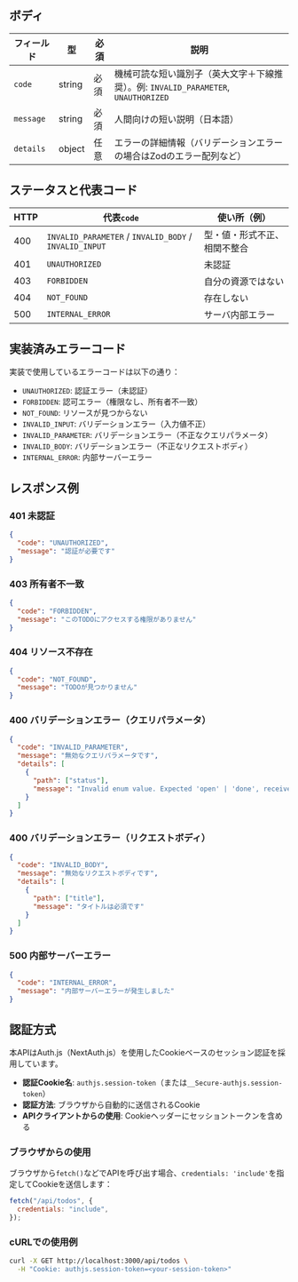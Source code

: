 ## ボディ

| フィールド | 型     | 必須 | 説明                                                                                |
| ---------- | ------ | ---- | ----------------------------------------------------------------------------------- |
| `code`     | string | 必須 | 機械可読な短い識別子（英大文字＋下線推奨）。例: `INVALID_PARAMETER`, `UNAUTHORIZED` |
| `message`  | string | 必須 | 人間向けの短い説明（日本語）                                                        |
| `details`  | object | 任意 | エラーの詳細情報（バリデーションエラーの場合はZodのエラー配列など）                 |

## ステータスと代表コード

| HTTP | 代表`code`                                             | 使い所（例）                 |
| ---- | ------------------------------------------------------ | ---------------------------- |
| 400  | `INVALID_PARAMETER` / `INVALID_BODY` / `INVALID_INPUT` | 型・値・形式不正、相関不整合 |
| 401  | `UNAUTHORIZED`                                         | 未認証                       |
| 403  | `FORBIDDEN`                                            | 自分の資源ではない           |
| 404  | `NOT_FOUND`                                            | 存在しない                   |
| 500  | `INTERNAL_ERROR`                                       | サーバ内部エラー             |

## 実装済みエラーコード

実装で使用しているエラーコードは以下の通り：

- `UNAUTHORIZED`: 認証エラー（未認証）
- `FORBIDDEN`: 認可エラー（権限なし、所有者不一致）
- `NOT_FOUND`: リソースが見つからない
- `INVALID_INPUT`: バリデーションエラー（入力値不正）
- `INVALID_PARAMETER`: バリデーションエラー（不正なクエリパラメータ）
- `INVALID_BODY`: バリデーションエラー（不正なリクエストボディ）
- `INTERNAL_ERROR`: 内部サーバーエラー

## レスポンス例

### 401 未認証

```json
{
  "code": "UNAUTHORIZED",
  "message": "認証が必要です"
}
```

### 403 所有者不一致

```json
{
  "code": "FORBIDDEN",
  "message": "このTODOにアクセスする権限がありません"
}
```

### 404 リソース不存在

```json
{
  "code": "NOT_FOUND",
  "message": "TODOが見つかりません"
}
```

### 400 バリデーションエラー（クエリパラメータ）

```json
{
  "code": "INVALID_PARAMETER",
  "message": "無効なクエリパラメータです",
  "details": [
    {
      "path": ["status"],
      "message": "Invalid enum value. Expected 'open' | 'done', received 'invalid'"
    }
  ]
}
```

### 400 バリデーションエラー（リクエストボディ）

```json
{
  "code": "INVALID_BODY",
  "message": "無効なリクエストボディです",
  "details": [
    {
      "path": ["title"],
      "message": "タイトルは必須です"
    }
  ]
}
```

### 500 内部サーバーエラー

```json
{
  "code": "INTERNAL_ERROR",
  "message": "内部サーバーエラーが発生しました"
}
```

## 認証方式

本APIはAuth.js（NextAuth.js）を使用したCookieベースのセッション認証を採用しています。

- **認証Cookie名**: `authjs.session-token`（または`__Secure-authjs.session-token`）
- **認証方法**: ブラウザから自動的に送信されるCookie
- **APIクライアントからの使用**: Cookieヘッダーにセッショントークンを含める

### ブラウザからの使用

ブラウザから`fetch()`などでAPIを呼び出す場合、`credentials: 'include'`を指定してCookieを送信します：

```javascript
fetch("/api/todos", {
  credentials: "include",
});
```

### cURLでの使用例

```bash
curl -X GET http://localhost:3000/api/todos \
  -H "Cookie: authjs.session-token=<your-session-token>"
```
